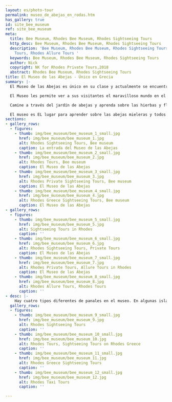 ```yaml
---
layout: es/photo-tour
permalink: museo_de_abejas_en_rodas.htm
has_gallery: true
id: site_bee_museum
ref: site_bee_museum
meta:
  title: Bee Museum, Rhodes Bee Museum, Rhodes Sightseeing Tours
  http_desc: Bee Museum, Rhodes Bee Museum, Rhodes Sightseeing Tours
  description: 'Bee Museum, Rhodes Bee Museum, Rhodes Sightseeing Tours, Rhodes Taxi
    Tours, Rhodes Allure Tours '
  keywords: Bee Museum, Rhodes Bee Museum, Rhodes Sightseeing Tours
  author: Nick
  copyright: NK for Rhodes Private Tours,2018
  abstract: Rhodes Bee Museum, Rhodes Sightseeing Tours
title: El Museo de las Abejas - Único en Grecia
summary: |-
  El Museo de las Abejas es único en su clase y actualmente se encuentra abierto al público en Grecia. Fue fundado por la “Melissokomiki Dodecanese” (La Compañía Apícola del Dodecaneso). El museo exhibe la rica historia apícola que las islas griegas han tenido a lo largo de los tiempos, incluyendo la de Rodas. El Museo recibe arriba de 30.000 visitantes cada año.

  El Museo les permite ver a sus visitantes el maravilloso mundo en el que habitan las abejas por medio de panales de observación transparentes. También ofrece una ventana hacia la tradición e historia de la apicultura en Rodas, que incluía a las células de piedra, los cuatro tipos diferentes de panales que existen y el método a través del cual se obtiene la miel. Se caracteriza cada uno de los pasos del proceso, comenzando desde el panal y terminando en la mesa.

  Camine a través del jardín de abejas y aprenda sobre las hierbas y flores que las abejas visitan en Rodas. Visite los puestos interactivos digitales y diviértase con los juegos educativos. Hay siete tiendas de souvenirs donde puede comprar productos apícolas naturales.

  El museo es EL lugar para aprender sobre las abejas mieleras y todos sus subproductos, que incluyen a la miel, el polen, la cera, el propóleo y la jalea real.
sections:
- gallery_rows:
  - figures:
    - thumb: img/bee_museum/bee_museum_1_small.jpg
      href: img/bee_museum/bee_museum_1.jpg
      alt: Rhodes Sightseeing Tours, Bee museum
      caption: La entrada del Museo de las Abejas
    - thumb: img/bee_museum/bee_museum_2_small.jpg
      href: img/bee_museum/bee_museum_2.jpg
      alt: Rhodes Tours, Bee museum
      caption: El Museo de las Abejas
    - thumb: img/bee_museum/bee_museum_3_small.jpg
      href: img/bee_museum/bee_museum_3.jpg
      alt: Rhodes Private Sightseeing Tours, Bee museum
      caption: El Museo de las Abejas
    - thumb: img/bee_museum/bee_museum_4_small.jpg
      href: img/bee_museum/bee_museum_4.jpg
      alt: Rhodes Greece Sightseeing Tours, Bee museum
      caption: El Museo de las Abejas
- gallery_rows:
  - figures:
    - thumb: img/bee_museum/bee_museum_5_small.jpg
      href: img/bee_museum/bee_museum_5.jpg
      alt: Sightseeing Tours in Rhodes
      caption: ''
    - thumb: img/bee_museum/bee_museum_6_small.jpg
      href: img/bee_museum/bee_museum_6.jpg
      alt: Rhodes Sightseeing Tours, Private Tours
      caption: El Museo de las Abejas
    - thumb: img/bee_museum/bee_museum_7_small.jpg
      href: img/bee_museum/bee_museum_7.jpg
      alt: Rhodes Private Tours, Allure Tours in Rhodes
      caption: El Museo de las Abejas
    - thumb: img/bee_museum/bee_museum_8_small.jpg
      href: img/bee_museum/bee_museum_8.jpg
      alt: Rhodes Allure Tours, Rhodes Tours
      caption: ''
- desc: |-
    Hay cuatro tipos diferentes de panales en el museo. En algunas islas griegas, al igual que en Rodas, se usaban células de piedra con varios fines en el afán de llevar a cabo actividades apícolas. Se necesitan 4 kilos / 8,81 libras de néctar para hacer 1 kilo / 2,20 libras de miel. Asimismo, son 13.000 las abejas que deben viajar 177.000 km / 109.982 millas para recolectarlo de 3-4 millones de flores. La reina puede poner 500.000 huevos a lo largo de los 2-3 años de su vida.
  gallery_rows:
  - figures:
    - thumb: img/bee_museum/bee_museum_9_small.jpg
      href: img/bee_museum/bee_museum_9.jpg
      alt: Rhodes Sightseeing Tours
      caption: ''
    - thumb: img/bee_museum/bee_museum_10_small.jpg
      href: img/bee_museum/bee_museum_10.jpg
      alt: Rhodes Tours, Sightseeing Tours on Rhodes Greece
      caption: ''
    - thumb: img/bee_museum/bee_museum_11_small.jpg
      href: img/bee_museum/bee_museum_11.jpg
      alt: Rhodes Greece Sightseeing Tours
      caption: ''
    - thumb: img/bee_museum/bee_museum_12_small.jpg
      href: img/bee_museum/bee_museum_12.jpg
      alt: Rhodes Taxi Tours
      caption: ''

---
```

